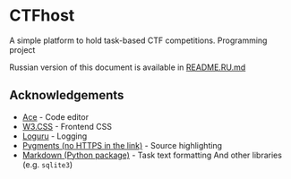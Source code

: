# CTFhost
A simple platform to hold task-based CTF competitions. Programming project

Russian version of this document is available in [README.RU.md](README.RU.md)

## Acknowledgements

- [Ace](https://ace.c9.io/) - Code editor
- [W3.CSS](https://www.w3schools.com/w3css/) - Frontend CSS
- [Loguru](https://github.com/Delgan/loguru) - Logging
- [Pygments (no HTTPS in the link)](http://pygments.org/) - Source highlighting
- [Markdown (Python package)](https://python-markdown.github.io/) - Task text formatting
And other libraries (e.g. `sqlite3`)
